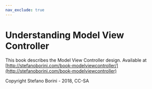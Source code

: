 ```yaml
---
nav_exclude: true
---
```

Understanding Model View Controller
===================================

This book describes the Model View Controller design.
Available at [http://stefanoborini.com/book-modelviewcontroller/](http://stefanoborini.com/book-modelviewcontroller)

Copyright Stefano Borini - 2018, CC-SA

